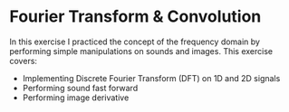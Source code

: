 # Fourier Transform & Convolution

In this exercise I practiced the concept of the frequency domain by
performing simple manipulations on sounds and images. This exercise covers:
* Implementing Discrete Fourier Transform (DFT) on 1D and 2D signals
* Performing sound fast forward
* Performing image derivative
